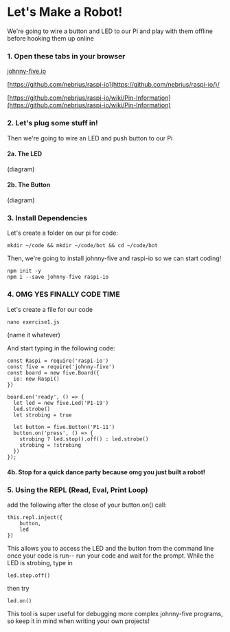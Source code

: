 # Let's Make a Robot!

We're going to wire a button and LED to our Pi and play with them offline before hooking them up online

### 1. Open these tabs in your browser

[johnny-five.io](https://johnny-five.io)

[https://github.com/nebrius/raspi-io](https://github.com/nebrius/raspi-io/)/

[https://github.com/nebrius/raspi-io/wiki/Pin-Information](https://github.com/nebrius/raspi-io/wiki/Pin-Information)

### 2. Let's plug some stuff in!

Then we're going to wire an LED and push button to our Pi

#### 2a. The LED

\(diagram\)

#### 2b. The Button

\(diagram\)

### 3. Install Dependencies

Let's create a folder on our pi for code:

```
mkdir ~/code && mkdir ~/code/bot && cd ~/code/bot
```

Then, we're going to install johnny-five and raspi-io so we can start coding!

```
npm init -y
npm i --save johnny-five raspi-io
```

### 4. OMG YES FINALLY CODE TIME

Let's create a file for our code

```
nano exercise1.js
```

\(name it whatever\)

And start typing in the following code:

```
const Raspi = require('raspi-io')
const five = require('johnny-five')
const board = new five.Board({
  io: new Raspi()
})

board.on('ready', () => {
  let led = new five.Led('P1-19')
  led.strobe()
  let strobing = true

  let button = five.Button('P1-11')
  button.on('press', () => {
    strobing ? led.stop().off() : led.strobe()
    strobing = !strobing
  })
});
```

#### 4b. Stop for a quick dance party because omg you just built a robot!

### 5. Using the REPL \(Read, Eval, Print Loop\)

add the following after the close of your button.on\(\) call:

```
this.repl.inject({
    button,
    led
})
```

This allows you to access the LED and the button from the command line once your code is run-- run your code and wait for the prompt. While the LED is strobing, type in

```
led.stop.off()
```

then try

```
led.on()
```

This tool is super useful for debugging more complex johnny-five programs, so keep it in mind when writing your own projects!

